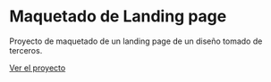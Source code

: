# Maquetado de Landing page

Proyecto de maquetado de un landing page de un diseño tomado de terceros.

[Ver el proyecto]()
